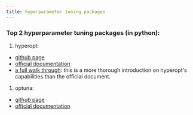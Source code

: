 ```yaml
---
title: hyperparameter tuning packages
---
```


### Top 2 hyperparameter tuning packages (in python): 

1. hyperopt:
 - [github page](https://github.com/hyperopt/hyperopt)
 - [official documentation](http://hyperopt.github.io/hyperopt/)
 - [a full walk through](https://iopscience.iop.org/article/10.1088/1749-4699/8/1/014008): this is a more thorough introduction on hyperopt's capabilities than the official document.

1. optuna:
 - [github page](https://github.com/optuna/optuna)
 - [official documentation](https://optuna.org/)

